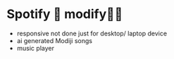 # Spotify 🚫  modify🌚😂
- responsive not done just for desktop/ laptop device
- ai generated Modiji songs
- music player
